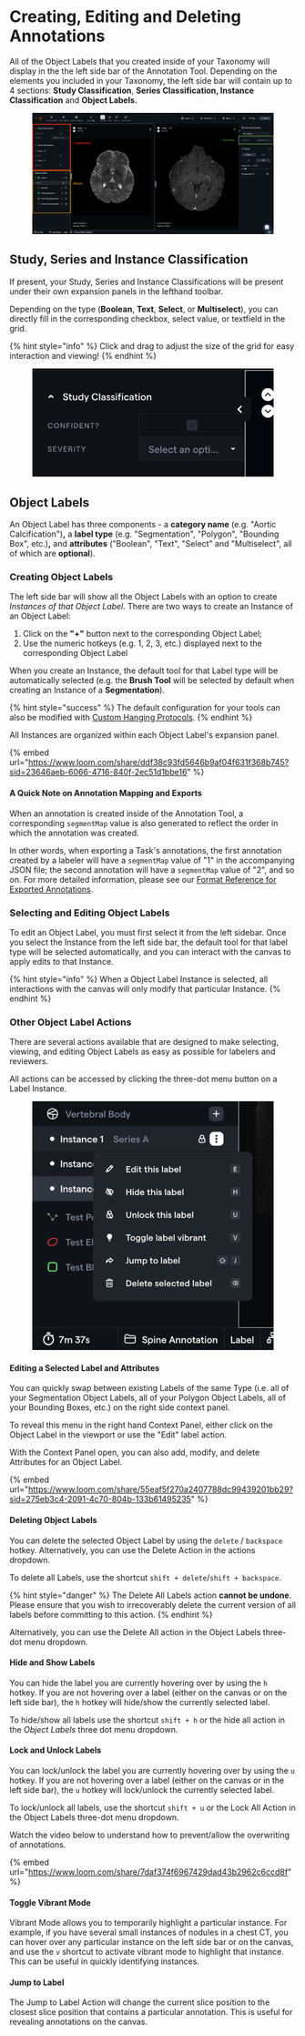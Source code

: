 # Creating, Editing and Deleting Annotations

All of the Object Labels that you created inside of your Taxonomy will display in the the left side bar of the Annotation Tool. Depending on the elements you included in your Taxonomy, the left side bar will contain up to 4 sections: **Study Classification**, **Series Classification, Instance Classification** and **Object Labels.**

<figure><img src="../.gitbook/assets/app.redbrickai.com_a717f7d8-8a19-4346-b9b4-a90c8d6875ba_projects_7532ec0d-c308-4274-a68e-a88da9eaa887_tool_Label_taskid=f7cf207e-989e-4d52-9bb0-34e2549a306e (1).png" alt=""><figcaption></figcaption></figure>

## Study, Series and Instance Classification

If present, your Study, Series and Instance Classifications will be present under their own expansion panels in the lefthand toolbar.&#x20;

Depending on the type (**Boolean**, **Text**, **Select**, or **Multiselect**), you can directly fill in the corresponding checkbox, select value, or textfield in the grid.&#x20;

{% hint style="info" %}
Click and drag to adjust the size of the grid for easy interaction and viewing!
{% endhint %}

<figure><img src="../.gitbook/assets/ezgif.com-gif-maker (14).gif" alt=""><figcaption></figcaption></figure>

## Object Labels

An Object Label has three components - a **category name** (e.g. "Aortic Calcification")**,** a **label type** (e.g. "Segmentation", "Polygon", "Bounding Box", etc.)**,** and **attributes** ("Boolean", "Text", "Select" and "Multiselect", all of which are **optional**).&#x20;

### Creating Object Labels

The left side bar will show all the Object Labels with an option to create _Instances of that Object Label_. There are two ways to create an Instance of an Object Label:

1. Click on the **"+"** button next to the corresponding Object Label;
2. Use the numeric hotkeys (e.g. 1, 2, 3, etc.) displayed next to the corresponding Object Label&#x20;

When you create an Instance, the default tool for that Label type will be automatically selected (e.g. the **Brush Tool** will be selected by default when creating an Instance of a **Segmentation**).&#x20;

{% hint style="success" %}
The default configuration for your tools can also be modified with [Custom Hanging Protocols](https://docs.redbrickai.com/annotation/layout-and-multiple-volumes/custom-hanging-protocol#tool-configuration).
{% endhint %}

All Instances are organized within each Object Label's expansion panel.

{% embed url="https://www.loom.com/share/ddf38c93fd5646b9af04f631f368b745?sid=23646aeb-6066-4716-840f-2ec51d1bbe16" %}

#### A Quick Note on Annotation Mapping and Exports

When an annotation is created inside of the Annotation Tool, a corresponding `segmentMap` value is also generated to reflect the order in which the annotation was created.&#x20;

In other words, when exporting a Task's annotations, the first annotation created by a labeler will have a `segmentMap` value of "1" in the accompanying JSON file; the second annotation will have a `segmentMap` value of "2", and so on. For more detailed information, please see our [Format Reference for Exported Annotations](https://docs.redbrickai.com/python-sdk/reference/export-annotation-format#segmentation).

### Selecting and Editing Object Labels

To edit an Object Label, you must first select it from the left sidebar. Once you select the Instance from the left side bar, the default tool for that label type will be selected automatically, and you can interact with the canvas to apply edits to that Instance.&#x20;

{% hint style="info" %}
When a Object Label Instance is selected, all interactions with the canvas will only modify that particular Instance.
{% endhint %}

### Other Object Label Actions

There are several actions available that are designed to make selecting, viewing, and editing Object Labels as easy as possible for labelers and reviewers.

All actions can be accessed by clicking the three-dot menu button on a Label Instance.&#x20;

<figure><img src="../.gitbook/assets/Screenshot 2023-08-03 at 2.04.17 PM.png" alt=""><figcaption></figcaption></figure>

#### Editing a Selected Label and Attributes&#x20;

You can quickly swap between existing Labels of the same Type (i.e. all of your Segmentation Object Labels, all of your Polygon Object Labels, all of your Bounding Boxes, etc.) on the right side context panel.&#x20;

To reveal this menu in the right hand Context Panel, either click on the Object Label in the viewport or use the "Edit" label action.&#x20;

With the Context Panel open, you can also add, modify, and delete Attributes for an Object Label.

{% embed url="https://www.loom.com/share/55eaf5f270a2407788dc99439201bb29?sid=275eb3c4-2091-4c70-804b-133b61495235" %}

#### Deleting Object Labels

You can delete the selected Object Label by using the `delete` / `backspace` hotkey. Alternatively, you can use the Delete Action in the actions dropdown.&#x20;

To delete all Labels, use the shortcut `shift + delete`/`shift + backspace`.&#x20;

{% hint style="danger" %}
The Delete All Labels action **cannot be undone**. Please ensure that you wish to irrecoverably delete the current version of all labels before committing to this action.
{% endhint %}

Alternatively, you can use the Delete All action in the Object Labels three-dot menu dropdown.&#x20;

#### Hide and Show Labels

You can hide the label you are currently hovering over by using the `h` hotkey. If you are not hovering over a label (either on the canvas or on the left side bar), the `h` hotkey will hide/show the currently selected label.&#x20;

To hide/show all labels use the shortcut `shift + h` or the hide all action in the _Object Labels_ three dot menu dropdown.&#x20;

#### Lock and Unlock Labels

You can lock/unlock the label you are currently hovering over by using the `u` hotkey. If you are not hovering over a label (either on the canvas or in the left side bar), the `u` hotkey will lock/unlock the currently selected label.

To lock/unlock all labels, use the shortcut `shift + u` or the Lock All Action in the Object Labels three-dot menu dropdown.&#x20;

Watch the video below to understand how to prevent/allow the overwriting of annotations.

{% embed url="https://www.loom.com/share/7daf374f6967429dad43b2962c6ccd8f" %}

#### Toggle Vibrant Mode

Vibrant Mode allows you to temporarily highlight a particular instance. For example, if you have several small instances of nodules in a chest CT, you can hover over any particular instance on the left side bar or on the canvas, and use the `v` shortcut to activate vibrant mode to highlight that instance. This can be useful in quickly identifying instances.&#x20;

#### Jump to Label

The Jump to Label Action will change the current slice position to the closest slice position that contains a particular annotation. This is useful for revealing annotations on the canvas.&#x20;
